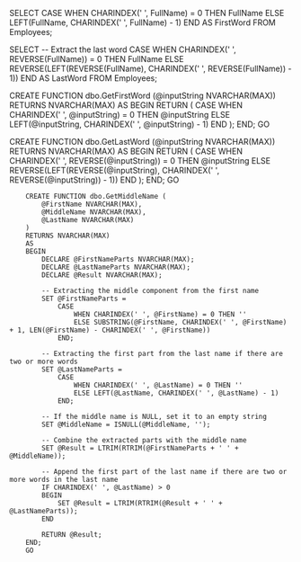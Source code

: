 SELECT
    CASE
        WHEN CHARINDEX(' ', FullName) = 0 THEN FullName
        ELSE LEFT(FullName, CHARINDEX(' ', FullName) - 1)
    END AS FirstWord
FROM
    Employees;






SELECT
    -- Extract the last word
    CASE
        WHEN CHARINDEX(' ', REVERSE(FullName)) = 0 THEN FullName
        ELSE REVERSE(LEFT(REVERSE(FullName), CHARINDEX(' ', REVERSE(FullName)) - 1))
    END AS LastWord
FROM
    Employees;






CREATE FUNCTION dbo.GetFirstWord (@inputString NVARCHAR(MAX))
RETURNS NVARCHAR(MAX)
AS
BEGIN
    RETURN (
        CASE
            WHEN CHARINDEX(' ', @inputString) = 0 THEN @inputString
            ELSE LEFT(@inputString, CHARINDEX(' ', @inputString) - 1)
        END
    );
END;
GO





CREATE FUNCTION dbo.GetLastWord (@inputString NVARCHAR(MAX))
RETURNS NVARCHAR(MAX)
AS
BEGIN
    RETURN (
        CASE
            WHEN CHARINDEX(' ', REVERSE(@inputString)) = 0 THEN @inputString
            ELSE REVERSE(LEFT(REVERSE(@inputString), CHARINDEX(' ', REVERSE(@inputString)) - 1))
        END
    );
END;
GO






        CREATE FUNCTION dbo.GetMiddleName (
            @FirstName NVARCHAR(MAX),
            @MiddleName NVARCHAR(MAX),
            @LastName NVARCHAR(MAX)
        )
        RETURNS NVARCHAR(MAX)
        AS
        BEGIN
            DECLARE @FirstNameParts NVARCHAR(MAX);
            DECLARE @LastNameParts NVARCHAR(MAX);
            DECLARE @Result NVARCHAR(MAX);
            
            -- Extracting the middle component from the first name
            SET @FirstNameParts = 
                CASE
                    WHEN CHARINDEX(' ', @FirstName) = 0 THEN ''
                    ELSE SUBSTRING(@FirstName, CHARINDEX(' ', @FirstName) + 1, LEN(@FirstName) - CHARINDEX(' ', @FirstName))
                END;
            
            -- Extracting the first part from the last name if there are two or more words
            SET @LastNameParts = 
                CASE
                    WHEN CHARINDEX(' ', @LastName) = 0 THEN ''
                    ELSE LEFT(@LastName, CHARINDEX(' ', @LastName) - 1)
                END;
            
            -- If the middle name is NULL, set it to an empty string
            SET @MiddleName = ISNULL(@MiddleName, '');
            
            -- Combine the extracted parts with the middle name
            SET @Result = LTRIM(RTRIM(@FirstNameParts + ' ' + @MiddleName));
            
            -- Append the first part of the last name if there are two or more words in the last name
            IF CHARINDEX(' ', @LastName) > 0
            BEGIN
                SET @Result = LTRIM(RTRIM(@Result + ' ' + @LastNameParts));
            END
            
            RETURN @Result;
        END;
        GO


